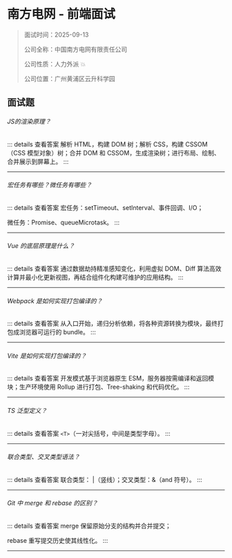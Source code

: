 # 南方电网 - 前端面试

> 面试时间：2025-09-13
>
> 公司全称：中国南方电网有限责任公司
>
> 公司性质：人力外派 💥
>
> 公司位置：广州黄浦区云升科学园

## 面试题

###### JS的渲染原理？

::: details 查看答案
解析 HTML，构建 DOM 树；解析 CSS，构建 CSSOM（CSS 模型对象）树；合并 DOM 和 CSSOM，生成渲染树；进行布局、绘制、合并展示到屏幕上。
:::

---

###### 宏任务有哪些？微任务有哪些？

::: details 查看答案
宏任务：setTimeout、setInterval、事件回调、I/O；

微任务：Promise、queueMicrotask。
:::

---

###### Vue 的底层原理是什么？

::: details 查看答案
通过数据劫持精准感知变化，利用虚拟 DOM、Diff 算法高效计算并最小化更新视图，再结合组件化构建可维护的应用结构。
:::

---

###### Webpack 是如何实现打包编译的？

::: details 查看答案
从入口开始，递归分析依赖，将各种资源转换为模块，最终打包成浏览器可运行的 bundle。
:::

---

###### Vite 是如何实现打包编译的？

::: details 查看答案
开发模式基于浏览器原生 ESM，服务器按需编译和返回模块；生产环境使用 Rollup 进行打包、Tree-shaking 和代码优化。
:::

---

###### TS 泛型定义？

::: details 查看答案
`<T>`（一对尖括号，中间是类型字母）。
:::

---

###### 联合类型、交叉类型语法？

::: details 查看答案
联合类型： |（竖线）；交叉类型：&（and 符号）。
:::

---

###### Git 中 merge 和 rebase 的区别？

::: details 查看答案
merge 保留原始分支的结构并合并提交；

rebase 重写提交历史使其线性化。
:::

---

